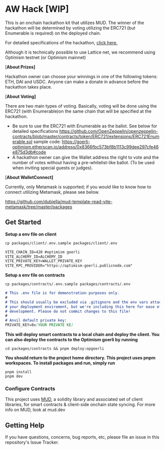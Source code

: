 # AW Hack [WIP]

This is an onchain hackathon kit that utilizes MUD. The winner of the hackathon will be determined by voting utilizing the ERC721 (but Enumerable is required) on the deployed chain.

For detailed specifications of the hackathon, [click here.](https://komorebi88.notion.site/AW-Hack-Doc-193901bf9a33417dae3d5103d7c8bb18)

Although it is technically possible to use Lattice net, we recommend using Optimism testnet (or Optimism mainnet)

[**About Prizes]**

Hackathon owner can choose your winnings in one of the following tokens: ETH, DAI and USDC. Anyone can make a donate in advance before the hackathon takes place.

[**About Voting]**

There are two main types of voting. Basically, voting will be done using the ERC721 (with Enumerable)on the same chain that will be specified at the hackathon.

- Be sure to use the ERC721 with Enumerable as the ballot.
See below for detailed specifications
https://github.com/OpenZeppelin/openzeppelin-contracts/blob/master/contracts/token/ERC721/extensions/ERC721Enumerable.sol
sample code: https://goerli-optimism.etherscan.io/address/0x8366fbc573bf8b1113c99dee297cfe46e875d3db#code
- A hackathon owner can give the Wallet address the right to vote and the number of votes without having a pre-whitelist-like ballot.
(To be used when inviting special guests or judges).

[**About WalletConnect]**

Currently, only Metamask is supported; if you would like to know how to connect utilizing Metamask, please see below.

https://github.com/dubiella/mud-template-read-vite-metamask/tree/master/packages

## Get Started

**Setup a env file on client**

```markdown
cp packages/client/.env.sample packages/client/.env

```

```markdown
VITE_CHAIN_ID=420 #optimism goerli
VITE_ALCHEMY_ID=ALCHEMY_ID
VITE_PRIVATE_KEY=WALLET_PRIVATE_KEY
VITE_RPC_PROVIDER="https://optimism-goerli.publicnode.com"
```

**Setup a env file on contracts**

```markdown
cp packages/contracts/.env.sample packages/contracts/.env
```

```markdown
# This .env file is for demonstration purposes only.
#
# This should usually be excluded via .gitignore and the env vars attached to
# your deployment enviroment, but we're including this here for ease of local
# development. Please do not commit changes to this file!
#
# Anvil default private key:
PRIVATE_KEY=0x[YOUR PRIVATE KE]
```

**This will deploy smart contracts to a local chain and deploy the client. You can also deploy the contracts to the Optimism goerli by running**

```
cd packages/contracts && pnpm deploy:opgoerli

```

**You should return to the project home directory. This project uses pnpm workspaces. To install packages and run, simply run**

```
pnpm install
pnpm dev

```

### Configure Contracts

This project uses [MUD](https://mud.dev/), a solidity library and associated set of client libraries, for smart contracts & client-side onchain state syncing. For more info on MUD, look at mud.dev

## Getting Help

If you have questions, concerns, bug reports, etc, please file an issue in this repository's Issue Tracker.
